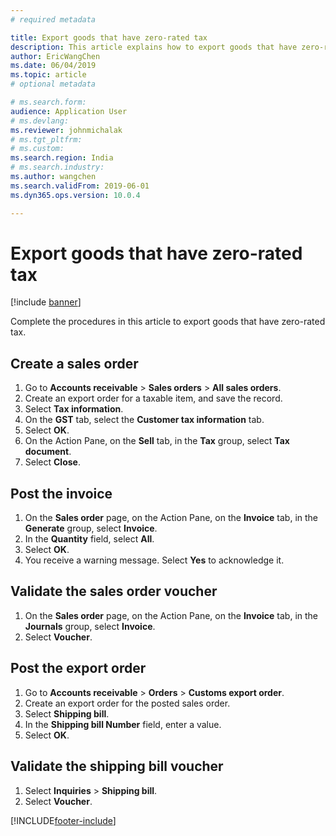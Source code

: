 ```yaml
---
# required metadata

title: Export goods that have zero-rated tax
description: This article explains how to export goods that have zero-rated tax.
author: EricWangChen
ms.date: 06/04/2019
ms.topic: article
# optional metadata

# ms.search.form: 
audience: Application User
# ms.devlang: 
ms.reviewer: johnmichalak
# ms.tgt_pltfrm: 
# ms.custom: 
ms.search.region: India
# ms.search.industry: 
ms.author: wangchen
ms.search.validFrom: 2019-06-01
ms.dyn365.ops.version: 10.0.4

---
```


# Export goods that have zero-rated tax

[!include [banner](../../includes/banner.md)]

Complete the procedures in this article to export goods that have zero-rated tax.

## Create a sales order

1. Go to **Accounts receivable** \> **Sales orders** \> **All sales orders**.
2. Create an export order for a taxable item, and save the record.
3. Select **Tax information**.
4. On the **GST** tab, select the **Customer tax information** tab.
5. Select **OK**.
6. On the Action Pane, on the **Sell** tab, in the **Tax** group, select **Tax document**.
7. Select **Close**.

## Post the invoice

1. On the **Sales order** page, on the Action Pane, on the **Invoice** tab, in the **Generate** group, select **Invoice**.
2. In the **Quantity** field, select **All**.
3. Select **OK**.
4. You receive a warning message. Select **Yes** to acknowledge it.

## Validate the sales order voucher

1. On the **Sales order** page, on the Action Pane, on the **Invoice** tab, in the **Journals** group, select **Invoice**.
2. Select **Voucher**.

## Post the export order

1. Go to **Accounts receivable** \> **Orders** \> **Customs export order**.
2. Create an export order for the posted sales order.
3. Select **Shipping bill**.
4. In the **Shipping bill Number** field, enter a value.
5. Select **OK**.

## Validate the shipping bill voucher

1. Select **Inquiries** \> **Shipping bill**.
2. Select **Voucher**.


[!INCLUDE[footer-include](../../../includes/footer-banner.md)]
